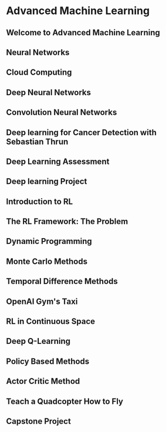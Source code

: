 # Advanced Machine Learning

## Welcome to Advanced Machine Learning

## Neural Networks

## Cloud Computing

## Deep Neural Networks

## Convolution Neural Networks

## Deep learning for Cancer Detection with Sebastian Thrun

## Deep Learning Assessment

## Deep learning Project

## Introduction to RL

## The RL Framework: The Problem

## Dynamic Programming

## Monte Carlo Methods

## Temporal Difference Methods

## OpenAI Gym's Taxi

## RL in Continuous Space

## Deep Q-Learning

## Policy Based Methods

## Actor Critic Method

## Teach a Quadcopter How to Fly

## Capstone Project